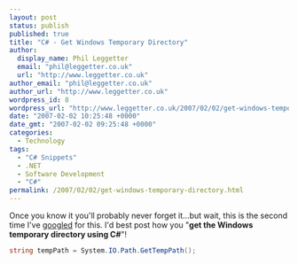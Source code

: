 ```yaml
---
layout: post
status: publish
published: true
title: "C# - Get Windows Temporary Directory"
author:
  display_name: Phil Leggetter
  email: "phil@leggetter.co.uk"
  url: "http://www.leggetter.co.uk"
author_email: "phil@leggetter.co.uk"
author_url: "http://www.leggetter.co.uk"
wordpress_id: 8
wordpress_url: "http://www.leggetter.co.uk/2007/02/02/get-windows-temporary-directory.html"
date: "2007-02-02 10:25:48 +0000"
date_gmt: "2007-02-02 09:25:48 +0000"
categories:
  - Technology
tags:
  - "C# Snippets"
  - .NET
  - Software Development
  - "C#"
permalink: /2007/02/02/get-windows-temporary-directory.html
---
```


<p>Once you know it you'll probably never forget it...but wait, this is the second time I've <a href="http://www.google.com/search?q=C%23+get+temp+folder+path" title="Google search for C# get temp folder path">googled</a> for this. I'd best post how  you "<strong>get the Windows temporary directory using C#</strong>"!</p>

```csharp
string tempPath = System.IO.Path.GetTempPath();
```
